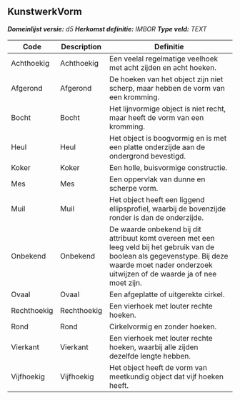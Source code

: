 ﻿## KunstwerkVorm

*__Domeinlijst versie:__ d5*
*__Herkomst definitie:__ IMBOR*
*__Type veld:__ TEXT*

|__Code__ |__Description__ |__Definitie__	|
|	---	|	---	|   ---	| 
| Achthoekig | Achthoekig | Een veelal regelmatige veelhoek met acht zijden en acht hoeken. |
| Afgerond | Afgerond | De hoeken van het object zijn niet scherp, maar hebben de vorm van een kromming. |
| Bocht | Bocht | Het lijnvormige object is niet recht, maar heeft de vorm van een kromming. |
| Heul | Heul | Het object is boogvormig en is met een platte onderzijde aan de ondergrond bevestigd. |
| Koker | Koker | Een holle, buisvormige constructie. |
| Mes | Mes | Een oppervlak van dunne en scherpe vorm. |
| Muil | Muil | Het object heeft een liggend ellipsprofiel, waarbij de bovenzijde ronder is dan de onderzijde. |
| Onbekend | Onbekend | De waarde onbekend bij dit attribuut komt overeen met een leeg veld bij het gebruik van de boolean als gegevenstype. Bij deze waarde moet nader onderzoek uitwijzen of de waarde ja of nee moet zijn. |
| Ovaal | Ovaal | Een afgeplatte of uitgerekte cirkel. |
| Rechthoekig | Rechthoekig | Een vierhoek met louter rechte hoeken. |
| Rond | Rond | Cirkelvormig en zonder hoeken. |
| Vierkant | Vierkant | Een vierhoek met louter rechte hoeken, waarbij alle zijden dezelfde lengte hebben. |
| Vijfhoekig | Vijfhoekig | Het object heeft de vorm van meetkundig object dat vijf hoeken heeft. |

